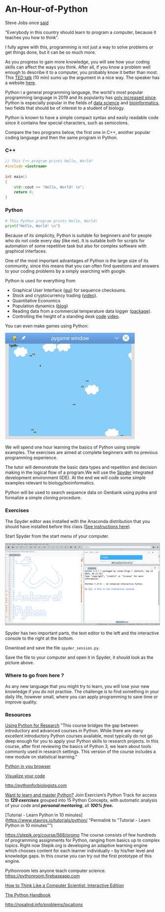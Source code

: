 # An-Hour-of-Python

Steve Jobs once [said](https://youtu.be/IY7EsTnUSxY?t=2)

“Everybody in this country should learn to program a computer, because it teaches you how to think”.

I fully agree with this, programming is not just a way to solve problems or get things done, but it can be so much more.

As you progress to gain more knowledge, you will see how your coding skills can affect the ways you think. After all, if you know a problem well enough to describe it to a computer, you probably know it better than most. This [TED talk](https://youtu.be/xfBWk4nw440?t=24) (10 min) sums up the argument in a nice way. The speaker has a website [here](https://christian.gen.co/you-should-learn-to-program).

Python i a general programming language, the world's most popular programming language in 2019 and its popularity has [only increased since](https://pypl.github.io/PYPL.html). Python is especially popular in the fields of [data science](https://en.wikipedia.org/wiki/Data_science) and [bioinformatics](https://en.wikipedia.org/wiki/Bioinformatics), two fields that should be of interest to a student of biology.

Python is known to have a simple compact syntax and easily readable code since it contains few special characters, such as semicolons.

Compare the two programs below, the first one in C++, another popular coding language and then the same program in Python.

### C++

```C++
// This C++ program prints Hello, World!
#include <iostream>

int main()
{
    std::cout << "Hello, World! \n";
    return 0;
}
```

### Python

```python
# This Python program prints Hello, World!
print("Hello, World! \n")
```

Because of its simplicity, Python is suitable for beginners and for people who do not code every day (like me). It is suitable both for scripts for automation of some repetitive task but also for complex software with graphical interfaces.

One of the most important advantages of Python is the large size of its community, since this means that you can often find questions and answers to your coding problems by a simply searching with google.

Python is used for everything from

- Graphical User Interface ([gui](https://github.com/BjornFJohansson/seguid_calculator)) for sequence checksums.
- Stock and cryptocurrency trading ([video](https://youtu.be/GdlFhF6gjKo)).
- Quantitative Economics
- Population dynamics ([blog](https://towardsdatascience.com/building-population-models-in-python-57f9e174d27d))
- Reading data from a commercial temperature data logger ([package](https://github.com/civic/elitech-datareader)).
- Controlling the height of a standing desk [code](https://pypi.org/project/idasen) [video](https://youtu.be/LEXQOhEzVhE?t=404).


You can even make games using Python:

[![pygame](pics/pygame.gif)](https://www.pygame.org)




We will spend one hour learning the basics of Python using simple examples. The exercises are aimed at complete beginners with no previous programming experience.

The tutor will demonstrate the basic data
types and repetition and decision making in the logical flow of a program.We will use the [Spyder](https://www.spyder-ide.org) integrated development environment (IDE). At the end we will code some simple examples relevant to biology/bioinformatics.

Python will be used to search sequence data on Genbank using pydna and
formalize a simple cloning procedure.

### Exercises

The Spyder editor was installed with the Anaconda distribution that you should have installed before this class ([See instructions here](Installation%20instructions/install_Anaconda_and_add_channel.md)).

Start Spyder from the start menu of your computer.

![spyder](pics/spyder.png)

Spyder has two important parts, the text editor to the left and the interactive console to the right at the bottom.

Download and save the file ```spyder_session.py```.

Save the file to your computer and open it in Spyder, it should look as the picture above.


### Where to go from here ?

As any new language that you might try to learn, you will lose your new knowledge if you do not practise. The challenge is to find something in your daily life, however small, where you can apply programming to save time or improve quality.



### Resources

[Using Python for Research](https://www.edx.org/course/using-python-for-research)
"This course bridges the gap between introductory and advanced courses in Python. While there are many excellent introductory Python courses available, most typically do not go deep enough for you to apply your Python skills to research projects. In this course, after first reviewing the basics of Python 3, we learn about tools commonly used in research settings. This version of the course includes a new module on statistical learning."


[Python in you browser](https://replit.com)

[Visualize your code](https://pythontutor.com)

http://pythonforbiologists.com

[Want to learn and master Python?](https://exercism.org/tracks/python)
Join Exercism’s Python Track for access to _**129 exercises**_ grouped into 15 Python Concepts, with automatic analysis of your code and _**personal mentoring**_, all _**100% free.**_


[Tutorial - Learn Python in 10 minutes](https://www.stavros.io/tutorials/python/ "Permalink to "Tutorial - Learn Python in 10 minutes"")


https://stepik.org/course/568/promo
The course consists of few hundreds of programming assignments for Python, ranging from basics up to complex topics. Right now Stepik.org is developing an adaptive learning engine which chooses content for each learner individually – by his/her level and knowledge gaps. In this course you can try out the first prototype of this engine.


Pythonroom lets anyone teach computer science. https://pythonroom.firebaseapp.com


[How to Think Like a Computer Scientist: Interactive Edition](https://runestone.academy/runestone/books/published/thinkcspy/index.html)



[The Python Handbook](https://www.freecodecamp.org/news/the-python-handbook)


http://rosalind.info/problems/locations
